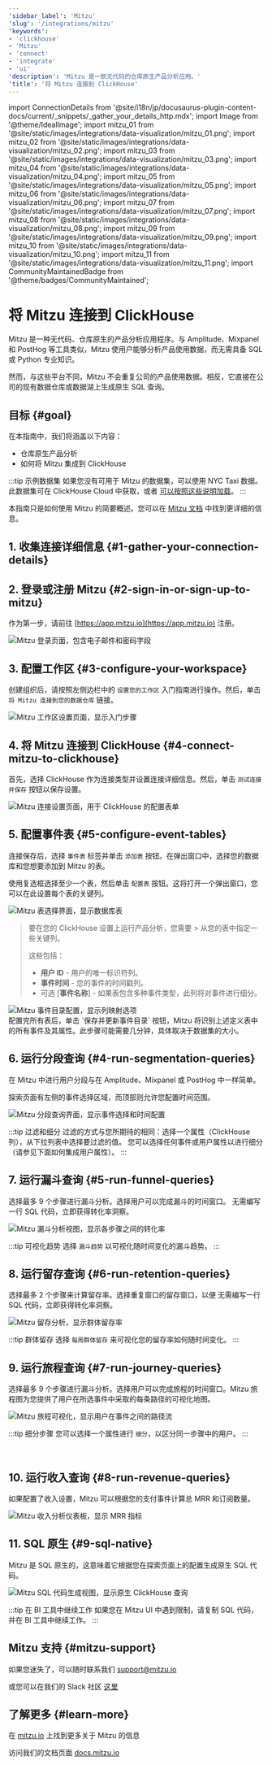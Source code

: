 ```yaml
---
'sidebar_label': 'Mitzu'
'slug': '/integrations/mitzu'
'keywords':
- 'clickhouse'
- 'Mitzu'
- 'connect'
- 'integrate'
- 'ui'
'description': 'Mitzu 是一款无代码的仓库原生产品分析应用。'
'title': '将 Mitzu 连接到 ClickHouse'
---
```


import ConnectionDetails from '@site/i18n/jp/docusaurus-plugin-content-docs/current/_snippets/_gather_your_details_http.mdx';
import Image from '@theme/IdealImage';
import mitzu_01 from '@site/static/images/integrations/data-visualization/mitzu_01.png';
import mitzu_02 from '@site/static/images/integrations/data-visualization/mitzu_02.png';
import mitzu_03 from '@site/static/images/integrations/data-visualization/mitzu_03.png';
import mitzu_04 from '@site/static/images/integrations/data-visualization/mitzu_04.png';
import mitzu_05 from '@site/static/images/integrations/data-visualization/mitzu_05.png';
import mitzu_06 from '@site/static/images/integrations/data-visualization/mitzu_06.png';
import mitzu_07 from '@site/static/images/integrations/data-visualization/mitzu_07.png';
import mitzu_08 from '@site/static/images/integrations/data-visualization/mitzu_08.png';
import mitzu_09 from '@site/static/images/integrations/data-visualization/mitzu_09.png';
import mitzu_10 from '@site/static/images/integrations/data-visualization/mitzu_10.png';
import mitzu_11 from '@site/static/images/integrations/data-visualization/mitzu_11.png';
import CommunityMaintainedBadge from '@theme/badges/CommunityMaintained';


# 将 Mitzu 连接到 ClickHouse

<CommunityMaintainedBadge/>

Mitzu 是一种无代码、仓库原生的产品分析应用程序。与 Amplitude、Mixpanel 和 PostHog 等工具类似，Mitzu 使用户能够分析产品使用数据，而无需具备 SQL 或 Python 专业知识。

然而，与这些平台不同，Mitzu 不会重复公司的产品使用数据。相反，它直接在公司的现有数据仓库或数据湖上生成原生 SQL 查询。

## 目标 {#goal}

在本指南中，我们将涵盖以下内容：

- 仓库原生产品分析
- 如何将 Mitzu 集成到 ClickHouse

:::tip 示例数据集
如果您没有可用于 Mitzu 的数据集，可以使用 NYC Taxi 数据。
此数据集可在 ClickHouse Cloud 中获取，或者 [可以按照这些说明加载](/getting-started/example-datasets/nyc-taxi)。
:::

本指南只是如何使用 Mitzu 的简要概述。您可以在 [Mitzu 文档](https://docs.mitzu.io/) 中找到更详细的信息。

## 1. 收集连接详细信息 {#1-gather-your-connection-details}

<ConnectionDetails />

## 2. 登录或注册 Mitzu {#2-sign-in-or-sign-up-to-mitzu}

作为第一步，请前往 [https://app.mitzu.io](https://app.mitzu.io) 注册。

<Image size="lg" img={mitzu_01} alt="Mitzu 登录页面，包含电子邮件和密码字段" border />

## 3. 配置工作区 {#3-configure-your-workspace}

创建组织后，请按照左侧边栏中的 `设置您的工作区` 入门指南进行操作。然后，单击 `将 Mitzu 连接到您的数据仓库` 链接。

<Image size="lg" img={mitzu_02} alt="Mitzu 工作区设置页面，显示入门步骤" border />

## 4. 将 Mitzu 连接到 ClickHouse {#4-connect-mitzu-to-clickhouse}

首先，选择 ClickHouse 作为连接类型并设置连接详细信息。然后，单击 `测试连接并保存` 按钮以保存设置。

<Image size="lg" img={mitzu_03} alt="Mitzu 连接设置页面，用于 ClickHouse 的配置表单" border />

## 5. 配置事件表 {#5-configure-event-tables}

连接保存后，选择 `事件表` 标签并单击 `添加表` 按钮。在弹出窗口中，选择您的数据库和您想要添加到 Mitzu 的表。

使用复选框选择至少一个表，然后单击 `配置表` 按钮。这将打开一个弹出窗口，您可以在此设置每个表的关键列。

<Image size="lg" img={mitzu_04} alt="Mitzu 表选择界面，显示数据库表" border />
<br/>

> 要在您的 ClickHouse 设置上运行产品分析，您需要 > 从您的表中指定一些关键列。
>
> 这些包括：
>
> - **用户 ID** - 用户的唯一标识符列。
> - **事件时间** - 您的事件的时间戳列。
> - 可选 [**事件名称**] - 如果表包含多种事件类型，此列将对事件进行细分。

<Image size="lg" img={mitzu_05} alt="Mitzu 事件目录配置，显示列映射选项" border />
<br/>
配置完所有表后，单击 `保存并更新事件目录` 按钮，Mitzu 将识别上述定义表中的所有事件及其属性。此步骤可能需要几分钟，具体取决于数据集的大小。

## 6. 运行分段查询 {#4-run-segmentation-queries}

在 Mitzu 中进行用户分段与在 Amplitude、Mixpanel 或 PostHog 中一样简单。

探索页面有左侧的事件选择区域，而顶部则允许您配置时间范围。

<Image size="lg" img={mitzu_06} alt="Mitzu 分段查询界面，显示事件选择和时间配置" border />

<br/>

:::tip 过滤和细分
过滤的方式与您所期待的相同：选择一个属性（ClickHouse 列），从下拉列表中选择要过滤的值。
您可以选择任何事件或用户属性以进行细分（请参见下面如何集成用户属性）。
:::

## 7. 运行漏斗查询 {#5-run-funnel-queries}

选择最多 9 个步骤进行漏斗分析。选择用户可以完成漏斗的时间窗口。
无需编写一行 SQL 代码，立即获得转化率洞察。

<Image size="lg" img={mitzu_07} alt="Mitzu 漏斗分析视图，显示各步骤之间的转化率" border />

<br/>

:::tip 可视化趋势
选择 `漏斗趋势` 以可视化随时间变化的漏斗趋势。
:::

## 8. 运行留存查询 {#6-run-retention-queries}

选择最多 2 个步骤来计算留存率。选择重复窗口的留存窗口，以便
无需编写一行 SQL 代码，立即获得转化率洞察。

<Image size="lg" img={mitzu_08} alt="Mitzu 留存分析，显示群体留存率" border />

<br/>

:::tip 群体留存
选择 `每周群体留存` 来可视化您的留存率如何随时间变化。
:::

## 9. 运行旅程查询 {#7-run-journey-queries}
选择最多 9 个步骤进行漏斗分析。选择用户可以完成旅程的时间窗口。Mitzu 旅程图为您提供了用户在所选事件中采取的每条路径的可视化地图。

<Image size="lg" img={mitzu_09} alt="Mitzu 旅程可视化，显示用户在事件之间的路径流" border />
<br/>

:::tip 细分步骤
您可以选择一个属性进行 `细分`，以区分同一步骤中的用户。
:::

<br/>

## 10. 运行收入查询 {#8-run-revenue-queries}
如果配置了收入设置，Mitzu 可以根据您的支付事件计算总 MRR 和订阅数量。

<Image size="lg" img={mitzu_10} alt="Mitzu 收入分析仪表板，显示 MRR 指标" border />

## 11. SQL 原生 {#9-sql-native}

Mitzu 是 SQL 原生的，这意味着它根据您在探索页面上的配置生成原生 SQL 代码。

<Image size="lg" img={mitzu_11} alt="Mitzu SQL 代码生成视图，显示原生 ClickHouse 查询" border />

<br/>

:::tip 在 BI 工具中继续工作
如果您在 Mitzu UI 中遇到限制，请复制 SQL 代码，并在 BI 工具中继续工作。
:::

## Mitzu 支持 {#mitzu-support}

如果您迷失了，可以随时联系我们 [support@mitzu.io](email://support@mitzu.io)

或您可以在我们的 Slack 社区 [这里](https://join.slack.com/t/mitzu-io/shared_invite/zt-1h1ykr93a-_VtVu0XshfspFjOg6sczKg)

## 了解更多 {#learn-more}

在 [mitzu.io](https://mitzu.io) 上找到更多关于 Mitzu 的信息

访问我们的文档页面 [docs.mitzu.io](https://docs.mitzu.io)
